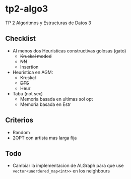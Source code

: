 # tp2-algo3
TP 2 Algoritmos y Estructuras de Datos 3

## Checklist
- Al menos dos Heuristicas constructivas golosas (gato)
    - <del>Kruskal moded</del>
    - <del>NN</del>
    - Insertion
- Heuristica en AGM:
    - <del>Kruskal</del>
    - <del>DFS</del>
    - Heur
- Tabu (not sex)
    - Memoria basada en ultimas sol opt
    - Memoria basada en Estr

## Criterios

- Random
- 2OPT con artista mas larga fija

## Todo
- Cambiar la implementacion de ALGraph para que use `vector<unordered_map<int>>` en los neighbours
